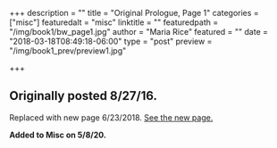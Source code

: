 +++
description = ""
title = "Original Prologue, Page 1"
categories = ["misc"]
featuredalt = "misc"
linktitle = ""
featuredpath = "/img/book1/bw_page1.jpg"
author = "Maria Rice"
featured = ""
date = "2018-03-18T08:49:18-06:00"
type = "post"
preview = "/img/book1_prev/preview1.jpg"

+++

## Originally posted 8/27/16.

Replaced with new page 6/23/2018. [See the new page.](https://mcrice123.github.io/morphic/blog/book-1-page-01/)

**Added to Misc on 5/8/20.**

